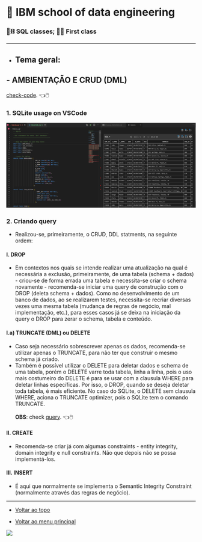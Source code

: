 # :robot: IBM school of data engineering 
### :game_die::chains: SQL classes; :man_technologist: First class

***
* ## Tema geral: 
## - AMBIENTAÇÃO E CRUD (DML)
[check-code](CRUD-inicial.sql). :point_left::computer_mouse:

### 1. SQLite usage on VSCode
![imagem-1](./images/1.png)

### 2. Criando query
- Realizou-se, primeiramente, o CRUD, DDL statments, na seguinte ordem:
#### I. DROP 
- Em contextos nos quais se intende realizar uma atualização na qual é necessária a exclusão, primeiramente, de uma tabela (schema + dados) - criou-se de forma errada uma tabela e necessita-se criar o schema novamente - recomenda-se iniciar uma query de construção com o DROP (deleta schema + dados). 
Como no desenvolvimento de um banco de dados, ao se realizarem testes, necessita-se recriar diversas vezes uma mesma tabela (mudança de regras de negócio, mal implementação, etc.), para esses casos já se deixa na iniciação da query o DROP para zerar o schema, tabela e conteúdo.

#### I.a) TRUNCATE (DML) ou DELETE
- Caso seja necessário sobrescrever apenas os dados, recomenda-se utilizar apenas o TRUNCATE, para não ter que construir o mesmo schema já criado.
- Também é possível utilizar o DELETE para deletar dados e schema de uma tabela, porém o DELETE varre toda tabela, linha a linha, pois o uso mais costumeiro do DELETE é para se usar com a clausula WHERE para deletar linhas específicas. Por isso, o DROP, quando se deseja deletar toda tabela, é mais eficiente.
No caso do SQLite, o DELETE sem clausula WHERE, aciona o TRUNCATE optimizer, pois o SQLite tem o comando TRUNCATE.
<br><br>
**OBS**: check [query](CRUD-sobrescreve-schema.sql). :point_left::computer_mouse:

#### II. CREATE
- Recomenda-se criar já com algumas constraints - entity integrity, domain integrity e null constraints.
Não que depois não se possa implementá-los.
#### III. INSERT
- É aqui que normalmente se implementa o Semantic Integrity Constraint (normalmente através das regras de negócio).


***

* [Voltar ao topo](#robot-ibm-school-of-data-engineering)

* [Voltar ao menu principal](https://github.com/DanScherr/ibm-school-of-data_engineering)


<a href="https://github.com/DanScherr">
    <img src='../images/the-end-img.png' width=50%>
</a>